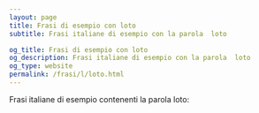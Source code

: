 ```yaml
---
layout: page
title: Frasi di esempio con loto 
subtitle: Frasi italiane di esempio con la parola  loto

og_title: Frasi di esempio con loto 
og_description: Frasi italiane di esempio con la parola  loto
og_type: website
permalink: /frasi/l/loto.html
---
```


Frasi italiane di esempio contenenti la parola loto:


